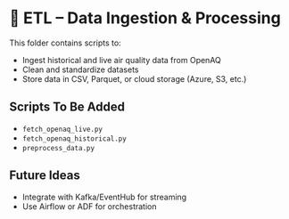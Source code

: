# 🧼 ETL – Data Ingestion & Processing

This folder contains scripts to:
- Ingest historical and live air quality data from OpenAQ
- Clean and standardize datasets
- Store data in CSV, Parquet, or cloud storage (Azure, S3, etc.)

## Scripts To Be Added

- `fetch_openaq_live.py`
- `fetch_openaq_historical.py`
- `preprocess_data.py`

## Future Ideas

- Integrate with Kafka/EventHub for streaming
- Use Airflow or ADF for orchestration
